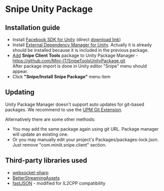 # Snipe Unity Package


## Installation guide

* Install [Facebook SDK for Unity](https://developers.facebook.com/docs/unity/) (direct [download link](https://origincache.facebook.com/developers/resources/?id=FacebookSDK-current.zip))
* Install [External Dependency Manager for Unity](https://github.com/googlesamples/unity-jar-resolver). Actually it is already should be installed because it is included in the previous package.
* [Add](https://docs.unity3d.com/Manual/upm-ui-giturl.html) <b>Snipe Client Tools</b> package to Unity Package Manager - https://github.com/Mini-IT/SnipeToolsUnityPackage.git <br />
After package import is done in Unity editor "Snipe" menu should appear.
* Click <b>"Snipe/Install Snipe Package"</b> menu item

## Updating

Unity Package Manager doesn't support auto updates for git-based packages. We recommend to use the [UPM Git Extension](https://github.com/mob-sakai/UpmGitExtension).

Alternatively there are some other methods:
* You may add the same package again using git URL. Package manager will update an existing one.
* Or you may manually edit your project's Packages/packages-lock.json. Just remove "com.miniit.snipe.client" section.

## Third-party libraries used

* [websocket-sharp](https://github.com/sta/websocket-sharp)
* [BetterStreamingAssets](https://github.com/gwiazdorrr/BetterStreamingAssets)
* [fastJSON](https://github.com/mgholam/fastJSON) - modified for IL2CPP compatibility
